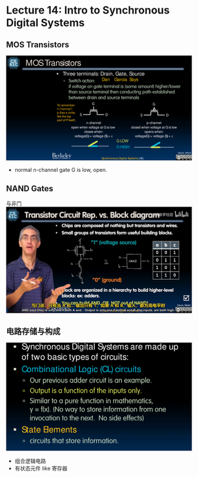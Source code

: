 # Lecture 14: Intro to Synchronous Digital Systems

## MOS Transistors

![alt text](image.png)
- normal n-channel gate G is low, open.

## NAND Gates
与非门
![alt text](image-2.png)

## 电路存储与构成
![alt text](image-1.png)
- 组合逻辑电路
- 有状态元件 like 寄存器



